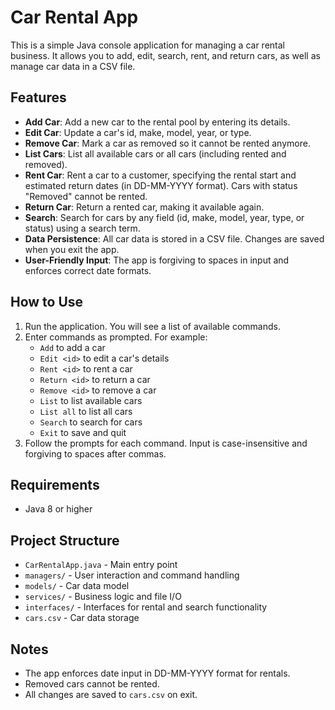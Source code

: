 # Car Rental App

This is a simple Java console application for managing a car rental business. It allows you to add, edit, search, rent, and return cars, as well as manage car data in a CSV file.

## Features

- **Add Car**: Add a new car to the rental pool by entering its details.
- **Edit Car**: Update a car's id, make, model, year, or type.
- **Remove Car**: Mark a car as removed so it cannot be rented anymore.
- **List Cars**: List all available cars or all cars (including rented and removed).
- **Rent Car**: Rent a car to a customer, specifying the rental start and estimated return dates (in DD-MM-YYYY format). Cars with status "Removed" cannot be rented.
- **Return Car**: Return a rented car, making it available again.
- **Search**: Search for cars by any field (id, make, model, year, type, or status) using a search term.
- **Data Persistence**: All car data is stored in a CSV file. Changes are saved when you exit the app.
- **User-Friendly Input**: The app is forgiving to spaces in input and enforces correct date formats.

## How to Use

1. Run the application. You will see a list of available commands.
2. Enter commands as prompted. For example:
   - `Add` to add a car
   - `Edit <id>` to edit a car's details
   - `Rent <id>` to rent a car
   - `Return <id>` to return a car
   - `Remove <id>` to remove a car
   - `List` to list available cars
   - `List all` to list all cars
   - `Search` to search for cars
   - `Exit` to save and quit
3. Follow the prompts for each command. Input is case-insensitive and forgiving to spaces after commas.

## Requirements
- Java 8 or higher

## Project Structure
- `CarRentalApp.java` - Main entry point
- `managers/` - User interaction and command handling
- `models/` - Car data model
- `services/` - Business logic and file I/O
- `interfaces/` - Interfaces for rental and search functionality
- `cars.csv` - Car data storage

## Notes
- The app enforces date input in DD-MM-YYYY format for rentals.
- Removed cars cannot be rented.
- All changes are saved to `cars.csv` on exit.


